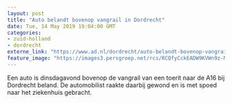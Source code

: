 ```yaml
---
layout: post
title: "Auto belandt bovenop vangrail in Dordrecht"
date: Tue, 14 May 2019 19:04:00 GMT
categories: 
- zuid-holland 
- dordrecht 
externe_link: "https://www.ad.nl/dordrecht/auto-belandt-bovenop-vangrail-in-dordrecht~a70d4daa/"
feature_image: "https://images3.persgroep.net/rcs/RCQfyCckEADW9KVWn9z-MaelqP0/diocontent/148379904/_fitwidth/400/?appId=21791a8992982cd8da851550a453bd7f&quality=0.7"
---
```


Een auto is dinsdagavond bovenop de vangrail van een toerit naar de A16 bij Dordrecht beland. De automobilist raakte daarbij gewond en is met spoed naar het ziekenhuis gebracht.
